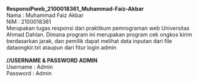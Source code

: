 <b>ResponsiPweb_2100018361_Muhammad-Faiz-Akbar</b></br>
Nama : Muhammad Faiz Akbar</br>
NIM  : 2100018361</br>
Merupakan tugas responsi dari praktikum pemrograman web Universitas Ahmad Dahlan. 
Dimana program ini merupakan program cek ongkos kirim berdasarkan jarak, dan pemilik dapat melihat data inputan dari file dataongkir.txt ataupun dari fitur login admin</br></br>
<b>//USERNAME & PASSWORD ADMIN</b></br>
Username : Admin</br>
Password : Admin</br>
